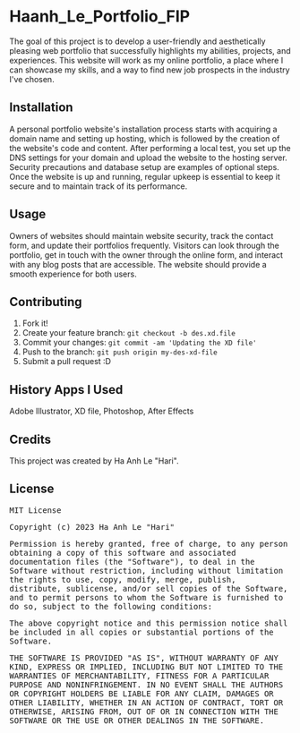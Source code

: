 # Haanh_Le_Portfolio_FIP
The goal of this project is to develop a user-friendly and aesthetically pleasing web portfolio that successfully highlights my abilities, projects, and experiences. This website will work as my online portfolio, a place where I can showcase my skills, and a way to find new job prospects in the industry I've chosen.

## Installation
A personal portfolio website's installation process starts with acquiring a domain name and setting up hosting, which is followed by the creation of the website's code and content. After performing a local test, you set up the DNS settings for your domain and upload the website to the hosting server. Security precautions and database setup are examples of optional steps. Once the website is up and running, regular upkeep is essential to keep it secure and to maintain track of its performance.

## Usage
Owners of websites should maintain website security, track the contact form, and update their portfolios frequently. Visitors can look through the portfolio, get in touch with the owner through the online form, and interact with any blog posts that are accessible. The website should provide a smooth experience for both users.

## Contributing
1. Fork it!
2. Create your feature branch: `git checkout -b des.xd.file`
3. Commit your changes: `git commit -am 'Updating the XD file'`
4. Push to the branch: `git push origin my-des-xd-file`
5. Submit a pull request :D
## History Apps I Used
Adobe Illustrator, XD file, Photoshop, After Effects
## Credits
This project was created by Ha Anh Le "Hari".
## License
<samp>MIT License<samp>

<samp>Copyright (c) 2023 Ha Anh Le "Hari"<samp>

<samp>Permission is hereby granted, free of charge, to any person obtaining a copy
of this software and associated documentation files (the "Software"), to deal
in the Software without restriction, including without limitation the rights
to use, copy, modify, merge, publish, distribute, sublicense, and/or sell
copies of the Software, and to permit persons to whom the Software is
furnished to do so, subject to the following conditions:<samp>

<samp>The above copyright notice and this permission notice shall be included in all
copies or substantial portions of the Software.<samp>

<samp>THE SOFTWARE IS PROVIDED "AS IS", WITHOUT WARRANTY OF ANY KIND, EXPRESS OR
IMPLIED, INCLUDING BUT NOT LIMITED TO THE WARRANTIES OF MERCHANTABILITY,
FITNESS FOR A PARTICULAR PURPOSE AND NONINFRINGEMENT. IN NO EVENT SHALL THE
AUTHORS OR COPYRIGHT HOLDERS BE LIABLE FOR ANY CLAIM, DAMAGES OR OTHER
LIABILITY, WHETHER IN AN ACTION OF CONTRACT, TORT OR OTHERWISE, ARISING FROM,
OUT OF OR IN CONNECTION WITH THE SOFTWARE OR THE USE OR OTHER DEALINGS IN THE
SOFTWARE.</samp>
